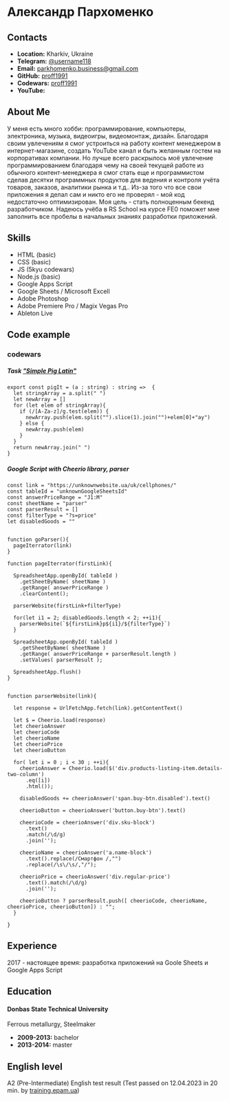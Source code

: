 # Александр Пархоменко

## Contacts
* **Location:** Kharkiv, Ukraine
* **Telegram:** [@username118](https://t.me/username118)
* **Email:** parkhomenko.business@gmail.com
* **GitHub:** [proff1991](https://github.com/proff1991)
* **Codewars:** [proff1991](https://www.codewars.com/users/proff1991)
* **YouTube:** 

## About Me
У меня есть много хобби: программирование, компьютеры, электроника, музыка, видеоигры, видеомонтаж, дизайн. Благодаря своим увлечениям я смог устроиться на работу контент менеджером в интернет-магазине, создать YouTube канал и быть желанным гостем на корпоративах компании. Но лучше всего раскрылось моё увлечение программированием благодаря чему на своей текущей работе из обычного контент-менеджера я смог стать еще и программистом сделав десятки программных продуктов для ведения и контроля учёта товаров, заказов, аналитики рынка и т.д.. Из-за того что все свои приложения я делал сам и никто его не проверял - мой код недостаточно оптимизирован. Моя цель - стать полноценным бекенд разработчиком. Надеюсь учёба в RS School на курсе FE0 поможет мне заполнить все пробелы в начальных знаниях разработки приложений.

## Skills 
* HTML (basic)
* CSS (basic)
* JS (5kyu codewars)
* Node.js (basic)
* Google Apps Script
* Google Sheets / Microsoft Excell 
* Adobe Photoshop 
* Adobe Premiere Pro / Magix Vegas Pro
* Ableton Live

## Code example
### codewars 
##### Task ["Simple Pig Latin"](https://www.codewars.com/kata/520b9d2ad5c005041100000f/typescript) 

```
export const pigIt = (a : string) : string =>  {
  let stringArray = a.split(" ")
  let newArray = []
  for (let elem of stringArray){
    if (/[A-Za-z]/g.test(elem)) {
      newArray.push(elem.split("").slice(1).join("")+elem[0]+"ay")
    } else {
      newArray.push(elem)
    }
  }
  return newArray.join(" ")
}
```

##### Google Script with Cheerio library, parser
```
const link = "https://unknownwebsite.ua/uk/cellphones/"
const tableId = "unknownGoogleSheetsId"
const answerPriceRange = "J1:M"
const sheetName = "parser"
const parserResult = []
const filterType = "?s=price"
let disabledGoods = ""


function goParser(){
  pageIterrator(link)
}

function pageIterrator(firstLink){

  SpreadsheetApp.openById( tableId )
    .getSheetByName( sheetName )
    .getRange( answerPriceRange )
    .clearContent();

  parserWebsite(firstLink+filterType)

  for(let i1 = 2; disabledGoods.length < 2; ++i1){
    parserWebsite(`${firstLink}p${i1}/${filterType}`)
  }

  SpreadsheetApp.openById( tableId )
    .getSheetByName( sheetName )
    .getRange( answerPriceRange + parserResult.length )
    .setValues( parserResult );

  SpreadsheetApp.flush()
}


function parserWebsite(link){

  let response = UrlFetchApp.fetch(link).getContentText()

  let $ = Cheerio.load(response)
  let cheerioAnswer
  let cheerioCode
  let cheerioName
  let cheerioPrice
  let cheerioButton

  for( let i = 0 ; i < 30 ; ++i){
    cheerioAnswer = Cheerio.load($('div.products-listing-item.details-two-column')
      .eq([i])
      .html());

    disabledGoods += cheerioAnswer('span.buy-btn.disabled').text()

    cheerioButton = cheerioAnswer('button.buy-btn').text()

    cheerioCode = cheerioAnswer('div.sku-block')
      .text()
      .match(/\d/g)
      .join('');

    cheerioName = cheerioAnswer('a.name-block')
      .text().replace(/Смартфон /,"")
      .replace(/\s\/\s/,"/");

    cheerioPrice = cheerioAnswer('div.regular-price')
      .text().match(/\d/g)
      .join('');

    cheerioButton ? parserResult.push([ cheerioCode, cheerioName, cheerioPrice, cheerioButton]) : "";
  }
  
}
```

## Experience
2017 - настоящее время: разработка приложений на Goole Sheets и Google Apps Script

## Education
#### Donbas State Technical University
Ferrous metallurgy, Steelmaker
* **2009-2013:** bachelor
* **2013-2014:** master

## English level
A2 (Pre-Intermediate) English test result (Test passed on 12.04.2023 in 20 min. by [training.epam.ua](https://training.epam.ua/))






